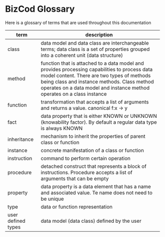 # BizCod Glossary 

Here is a glossary of terms that are used throughout this documentation



| term                           | description   |
|--------------------------------|------------------------------------------------------------------------|
| class                          | data model and data class are interchangeable terms; data class is a set of properties grouped into a coherent unit (data structure)      | 
| method                         | function that is attached to a data model and provides processing capabilities to process data model content. There are two types of methods being class and instance methods. Class method operates on a data model and instance method operates on a class instance      | 
| function                       | transformation that accepts a list of arguments and returns a value. canonical f:x -> y                                        | 
| fact                           | data property that is either KNOWN or UNKNOWN (knowability factor). By default a regular data type is always KNOWN        | 
| inheritance                    | mechanism to inherit the properties of parent class or function                                      | 
| instance                       | concrete manifestation of a class or function                                      | 
| instruction                    | command to perform certain operation          | 
| procedure                      | detached construct that represents a block of instructions. Procedure accepts a list of arguments that can be empty        | 
| property                       | data property is a data element that has a name and associated value. Te name does not need to be unique                   |
| type                           | data or function representation               |
| user defined types             | data model (data class) defined by the user                  |
